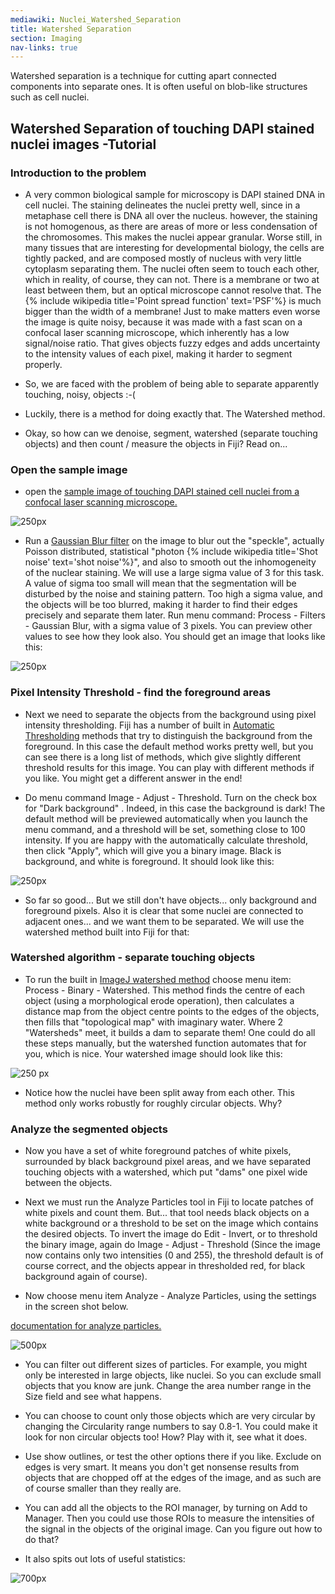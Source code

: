 ```yaml
---
mediawiki: Nuclei_Watershed_Separation
title: Watershed Separation
section: Imaging
nav-links: true
---
```


Watershed separation is a technique for cutting apart connected components into
separate ones. It is often useful on blob-like structures such as cell nuclei.

## Watershed Separation of touching DAPI stained nuclei images -Tutorial

### Introduction to the problem

-   A very common biological sample for microscopy is DAPI stained DNA in cell nuclei. The staining delineates the nuclei pretty well, since in a metaphase cell there is DNA all over the nucleus. however, the staining is not homogenous, as there are areas of more or less condensation of the chromosomes. This makes the nuclei appear granular. Worse still, in many tissues that are interesting for developmental biology, the cells are tightly packed, and are composed mostly of nucleus with very little cytoplasm separating them. The nuclei often seem to touch each other, which in reality, of course, they can not. There is a membrane or two at least between them, but an optical microscope cannot resolve that. The {% include wikipedia title='Point spread function' text='PSF'%} is much bigger than the width of a membrane! Just to make matters even worse the image is quite noisy, because it was made with a fast scan on a confocal laser scanning microscope, which inherently has a low signal/noise ratio. That gives objects fuzzy edges and adds uncertainty to the intensity values of each pixel, making it harder to segment properly.

<!-- -->

-   So, we are faced with the problem of being able to separate apparently touching, noisy, objects :-(

<!-- -->

-   Luckily, there is a method for doing exactly that. The Watershed method.

<!-- -->

-   Okay, so how can we denoise, segment, watershed (separate touching objects) and then count / measure the objects in Fiji? Read on...

### Open the sample image

-   open the [sample image of touching DAPI stained cell nuclei from a confocal laser scanning microscope.](/media/nucleidapiconfocal.png)

![ 250px](/media/nucleidapiconfocal.png)

-   Run a [Gaussian Blur filter](http://imagejdocu.tudor.lu/doku.php?id=gui:process:filters) on the image to blur out the "speckle", actually Poisson distributed, statistical "photon {% include wikipedia title='Shot noise' text='shot noise'%}", and also to smooth out the inhomogeneity of the nuclear staining. We will use a large sigma value of 3 for this task. A value of sigma too small will mean that the segmentation will be disturbed by the noise and staining pattern. Too high a sigma value, and the objects will be too blurred, making it harder to find their edges precisely and separate them later. Run menu command: Process - Filters - Gaussian Blur, with a sigma value of 3 pixels. You can preview other values to see how they look also. You should get an image that looks like this:

![ 250px](/media/imaging/nucleidapiconfocalgauss3pxsigma.png)

### Pixel Intensity Threshold - find the foreground areas

-   Next we need to separate the objects from the background using pixel intensity thresholding. Fiji has a number of built in [Automatic Thresholding](/plugins/auto-threshold) methods that try to distinguish the background from the foreground. In this case the default method works pretty well, but you can see there is a long list of methods, which give slightly different threshold results for this image. You can play with different methods if you like. You might get a different answer in the end!

<!-- -->

-   Do menu command Image - Adjust - Threshold. Turn on the check box for "Dark background" . Indeed, in this case the background is dark! The default method will be previewed automatically when you launch the menu command, and a threshold will be set, something close to 100 intensity. If you are happy with the automatically calculate threshold, then click "Apply", which will give you a binary image. Black is background, and white is foreground. It should look like this:

![ 250px](/media/imaging/nucleidapiconfocalautodefaultthresh.png)

-   So far so good... But we still don't have objects... only background and foreground pixels. Also it is clear that some nuclei are connected to adjacent ones... and we want them to be separated. We will use the watershed method built into Fiji for that:

### Watershed algorithm - separate touching objects

-   To run the built in [ImageJ watershed method](https://imagej.nih.gov/ij/docs/menus/process.html#watershed) choose menu item: Process - Binary - Watershed. This method finds the centre of each object (using a morphological erode operation), then calculates a distance map from the object centre points to the edges of the objects, then fills that "topological map" with imaginary water. Where 2 "Watersheds" meet, it builds a dam to separate them! One could do all these steps manually, but the watershed function automates that for you, which is nice. Your watershed image should look like this:

![ 250 px](/media/imaging/nucleidapiconfocalwatershed.png)

-   Notice how the nuclei have been split away from each other. This method only works robustly for roughly circular objects. Why?

### Analyze the segmented objects

-   Now you have a set of white foreground patches of white pixels, surrounded by black background pixel areas, and we have separated touching objects with a watershed, which put "dams" one pixel wide between the objects.

<!-- -->

-   Next we must run the Analyze Particles tool in Fiji to locate patches of white pixels and count them. But... that tool needs black objects on a white background or a threshold to be set on the image which contains the desired objects. To invert the image do Edit - Invert, or to threshold the binary image, again do Image - Adjust - Threshold (Since the image now contains only two intensities (0 and 255), the threshold default is of course correct, and the objects appear in thresholded red, for black background again of course).

<!-- -->

-   Now choose menu item Analyze - Analyze Particles, using the settings in the screen shot below.

[documentation for analyze particles.](http://imagejdocu.tudor.lu/doku.php?id=gui:analyze:analyze_particles)

![ 500px](/media/imaging/nulceidapiconfocalanalyzeparticles.png)

-   You can filter out different sizes of particles. For example, you might only be interested in large objects, like nuclei. So you can exclude small objects that you know are junk. Change the area number range in the Size field and see what happens.

<!-- -->

-   You can choose to count only those objects which are very circular by changing the Circularity range numbers to say 0.8-1. You could make it look for non circular objects too! How? Play with it, see what it does.

<!-- -->

-   Use show outlines, or test the other options there if you like. Exclude on edges is very smart. It means you don't get nonsense results from objects that are chopped off at the edges of the image, and as such are of course smaller than they really are.

<!-- -->

-   You can add all the objects to the ROI manager, by turning on Add to Manager. Then you could use those ROIs to measure the intensities of the signal in the objects of the original image. Can you figure out how to do that?

<!-- -->

-   It also spits out lots of useful statistics:

![ 700px](/media/imaging/nulceidapiconfocalsegmentationresults.png)

 

